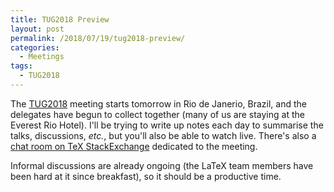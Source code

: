 ```yaml
---
title: TUG2018 Preview
layout: post
permalink: /2018/07/19/tug2018-preview/
categories:
  - Meetings
tags:
  - TUG2018
---
```

The [TUG2018](https://tug.org/tug2018/) meeting starts tomorrow in Rio de Janerio, Brazil, and the delegates have begun to collect together (many of us are staying at the Everest Rio Hotel). I'll be trying to write up notes each day to summarise the talks, discussions, _etc._, but you'll also be able to watch live. There's also a [chat room on TeX StackExchange](https://chat.stackexchange.com/rooms/80267/tug2018) dedicated to the meeting.

Informal discussions are already ongoing (the LaTeX team members have been hard at it since breakfast), so it should be a productive time.
